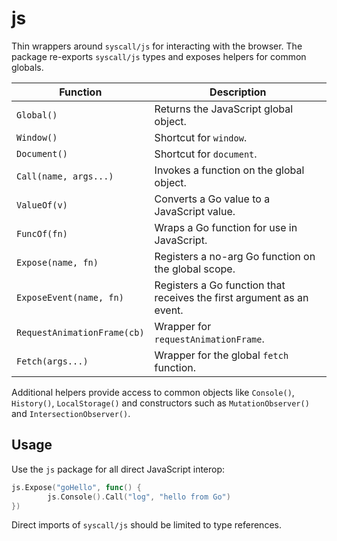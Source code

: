 # js

Thin wrappers around `syscall/js` for interacting with the browser.
The package re-exports `syscall/js` types and exposes helpers for
common globals.

| Function | Description |
| --- | --- |
| `Global()` | Returns the JavaScript global object. |
| `Window()` | Shortcut for `window`. |
| `Document()` | Shortcut for `document`. |
| `Call(name, args...)` | Invokes a function on the global object. |
| `ValueOf(v)` | Converts a Go value to a JavaScript value. |
| `FuncOf(fn)` | Wraps a Go function for use in JavaScript. |
| `Expose(name, fn)` | Registers a no-arg Go function on the global scope. |
| `ExposeEvent(name, fn)` | Registers a Go function that receives the first argument as an event. |
| `RequestAnimationFrame(cb)` | Wrapper for `requestAnimationFrame`. |
| `Fetch(args...)` | Wrapper for the global `fetch` function. |

Additional helpers provide access to common objects like `Console()`,
`History()`, `LocalStorage()` and constructors such as
`MutationObserver()` and `IntersectionObserver()`.

## Usage

Use the `js` package for all direct JavaScript interop:

```go
js.Expose("goHello", func() {
        js.Console().Call("log", "hello from Go")
})
```

Direct imports of `syscall/js` should be limited to type references.
